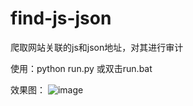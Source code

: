 # find-js-json

爬取网站关联的js和json地址，对其进行审计

使用：python run.py 或双击run.bat

效果图：
![image](https://user-images.githubusercontent.com/88358139/177476242-6c6d4318-1fc0-4f42-a792-fbd5ca0417f8.png)
